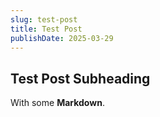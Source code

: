 ```yaml
---
slug: test-post
title: Test Post
publishDate: 2025-03-29
---
```


## Test Post Subheading

With some **Markdown**.
